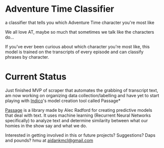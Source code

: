 # Adventure Time Classifier
a classifier that tells you which Adventure Time character you're most like

We all love AT, maybe so much that sometimes we talk like the characters do...

If you've ever been curious about which character you're most like, this model is trained on the transcripts of every episode and can classify phrases by character.

# Current Status
Just finished MVP of scraper that automates the grabbing of transcript text, am now working on organizing data collection/labelling and have yet to start playing with [Indico](www.indico.io)'s model creation tool called Passage*

[Passage](https://github.com/IndicoDataSolutions/Passage) is a library made by Alec Radford for creating predictive models that deal with text. It uses machine learning (Recurrent Neural Networks specifically) to analyze text and determine similarity between what our homies in the show say and what we do.

Interested in getting involved in this or future projects? Suggestions? Daps and pounds? hmu at aidankmcl@gmail.com
